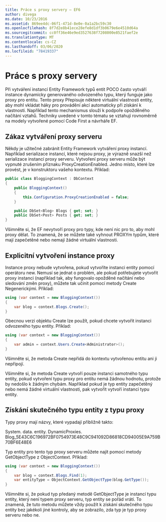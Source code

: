 ```yaml
---
title: Práce s proxy servery – EF6
author: divega
ms.date: 10/23/2016
ms.assetid: 869ee4dc-06f1-471d-8e0e-0a1a2bc59c30
ms.openlocfilehash: 8f7d2e8b41ece28efe8d1df3b0679e6e4510d64a
ms.sourcegitcommit: cc0ff36e46e9ed3527638f7208000e8521faef2e
ms.translationtype: MT
ms.contentlocale: cs-CZ
ms.lasthandoff: 03/06/2020
ms.locfileid: "78419337"
---
```

# <a name="working-with-proxies"></a>Práce s proxy servery
Při vytváření instancí Entity Framework typů entit POCO často vytváří instance dynamicky generovaného odvozeného typu, který funguje jako proxy pro entitu. Tento proxy Přepisuje některé virtuální vlastnosti entity, aby mohl vkládat háky pro provádění akcí automaticky při získání k vlastnosti. Například tento mechanismus slouží k podpoře opožděného načítání vztahů. Techniky uvedené v tomto tématu se vztahují rovnoměrně na modely vytvořené pomocí Code First a návrháře EF.  

## <a name="disabling-proxy-creation"></a>Zákaz vytváření proxy serveru  

Někdy je užitečné zabránit Entity Framework vytváření proxy instancí. Například serializace instancí, které nejsou proxy, je výrazně snazší než serializace instancí proxy serveru. Vytvoření proxy serveru může být vypnuté zrušením příznaku ProxyCreationEnabled. Jedno místo, které lze provést, je v konstruktoru vašeho kontextu. Příklad:  

``` csharp
public class BloggingContext : DbContext
{
    public BloggingContext()
    {
        this.Configuration.ProxyCreationEnabled = false;
    }  

    public DbSet<Blog> Blogs { get; set; }
    public DbSet<Post> Posts { get; set; }
}
```  

Všimněte si, že EF nevytvoří proxy pro typy, kde není nic pro to, aby mohl proxy dělat. To znamená, že se můžete také vyhnout PROXYm typům, které mají zapečetěné nebo nemají žádné virtuální vlastnosti.  

## <a name="explicitly-creating-an-instance-of-a-proxy"></a>Explicitní vytvoření instance proxy  

Instance proxy nebude vytvořena, pokud vytvoříte instanci entity pomocí operátoru new. Nemusí se jednat o problém, ale pokud potřebujete vytvořit proxy instanci (například tak, aby fungovalo opožděné načítání nebo sledování změn proxy), můžete tak učinit pomocí metody Create Negenerickými. Příklad:  

``` csharp
using (var context = new BloggingContext())
{
    var blog = context.Blogs.Create();
}
```  

Obecnou verzi objektu Create lze použít, pokud chcete vytvořit instanci odvozeného typu entity. Příklad:  

``` csharp
using (var context = new BloggingContext())
{
    var admin = context.Users.Create<Administrator>();
}
```  

Všimněte si, že metoda Create nepřidá do kontextu vytvořenou entitu ani ji nepřipojí.  

Všimněte si, že metoda Create vytvoří pouze instanci samotného typu entity, pokud vytvoření typu proxy pro entitu nemá žádnou hodnotu, protože by nedošlo k žádným chybám. Například pokud je typ entity zapečetěný nebo nemá žádné virtuální vlastnosti, pak vytvořit vytvoří instanci typu entity.  

## <a name="getting-the-actual-entity-type-from-a-proxy-type"></a>Získání skutečného typu entity z typu proxy  

Typy proxy mají názvy, které vypadají přibližně takto:  

System. data. entity. DynamicProxies. Blog_5E43C6C196972BF0754973E48C9C941092D86818CD94005E9A759B70BF6E48E6  

Typ entity pro tento typ proxy serveru můžete najít pomocí metody GetObjectType z ObjectContext. Příklad:  

``` csharp
using (var context = new BloggingContext())
{
    var blog = context.Blogs.Find(1);
    var entityType = ObjectContext.GetObjectType(blog.GetType());
}
```  

Všimněte si, že pokud typ předaný metodě GetObjectType je instancí typu entity, který není typem proxy serveru, typ entity se pořád vrátí. To znamená, že tuto metodu můžete vždy použít k získání skutečného typu entity bez jakékoli jiné kontroly, aby se zobrazilo, zda typ je typ proxy serveru nebo ne.  
